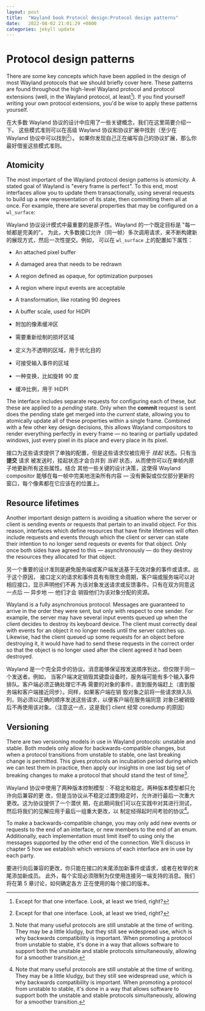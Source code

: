 ```yaml
---
layout: post
title:  "Wayland book Protocol design:Protocol design patterns"
date:   2022-08-02 21:01:29 +0800
categories: jekyll update
---
```

# Protocol design patterns

There are some key concepts which have been applied in the design of most
Wayland protocols that we should briefly cover here. These patterns are found
throughout the high-level Wayland protocol and protocol extensions (well, in the
Wayland protocol, at least[^1]). If you find yourself writing your own
protocol extensions, you'd be wise to apply these patterns yourself.

在大多数 Wayland 协议的设计中应用了一些关键概念，我们在这里简要介绍一下。
这些模式准则可以在高级 Wayland 协议和协议扩展中找到（至少在 Wayland 协议中可以找到[^1]）。
如果你发现自己正在编写自己的协议扩展，那么你最好借鉴这些模式准则。

## Atomicity

The most important of the Wayland protocol design patterns is *atomicity*. A
stated goal of Wayland is "every frame is perfect". To this end, most interfaces
allow you to update them transactionally, using several requests to build up a
new representation of its state, then committing them all at once. For example,
there are several properties that may be configured on a `wl_surface`:

Wayland 协议设计模式中最重要的是原子性。Wayland 的一个既定目标是 "每一帧都是完美的"。
为此，大多数接口允许（同一帧）多次调用请求，来不断构建新的展现方式，然后一次性提交。例如，
可以在 `wl_surface` 上的配置如下属性：

- An attached pixel buffer
- A damaged area that needs to be redrawn
- A region defined as opaque, for optimization purposes
- A region where input events are acceptable
- A transformation, like rotating 90 degrees
- A buffer scale, used for HiDPI

-	附加的像素缓冲区
-	需要重新绘制的损坏区域
-	定义为不透明的区域，用于优化目的
-	可接受输入事件的区域
-	一种变换，比如旋转 90 度
-	缓冲比例，用于 HiDPI


The interface includes separate requests for configuring each of these, but
these are applied to a *pending* state. Only when the **commit** request is sent
does the pending state get merged into the *current* state, allowing you to
atomically update all of these properties within a single frame. Combined with a
few other key design decisions, this allows Wayland compositors to render
everything perfectly in every frame &mdash; no tearing or partially updated 
windows, just every pixel in its place and every place in its pixel.

接口为这些请求提供了单独的配置，但是这些请求仅被应用于 *挂起* 状态。只有当 **提交** 请求
被发送时，挂起状态才会合并到 *当前* 状态，从而使你可以在单帧内原子地更新所有这些属性。结合
其他一些关键的设计决策，这使得 Wayland compositor 能够在每一帧中完美地渲染所有内容 &mdash; 
没有撕裂或仅仅部分更新的窗口，每个像素都在它应该在的位置上。

## Resource lifetimes

Another important design pattern is avoiding a situation where the server or
client is sending events or requests that pertain to an invalid object. For this
reason, interfaces which define resources that have finite lifetimes will often
include requests and events through which the client or server can state their
intention to no longer send requests or events for that object. Only once both
sides have agreed to this &mdash; asynchronously &mdash; do they destroy the 
resources they allocated for that object.

另一个重要的设计准则是避免服务端或客户端发送基于无效对象的事件或请求。出于这个原因，
接口定义的请求和事件具有有限生命周期，客户端或服务端可以对相应接口，显示声明他们不再
为该对象发送请求或反馈事件。只有在双方同意这一点后 &mdash; 异步地 &mdash; 他们才会
销毁他们为该对象分配的资源。

Wayland is a fully asynchronous protocol. Messages are guaranteed to arrive in
the order they were sent, but only with respect to one sender. For example, the
server may have several input events queued up when the client decides to
destroy its keyboard device. The client must correctly deal with events for an
object it no longer needs until the server catches up. Likewise, had the client
queued up some requests for an object before destroying it, it would have had to
send these requests in the correct order so that the object is no longer used
after the client agreed it had been destroyed.

Wayland 是一个完全异步的协议。消息能够保证按发送顺序到达，但仅限于同一个发送者。例如，
当客户端决定销毁其键盘设备时，服务端可能有多个输入事件排队。客户端必须正确处理它不再
需要的对象的事件，直到服务端赶上（直到服务端和客户端接近同步）。同样，如果客户端在销
毁对象之前将一些请求排入队列，则必须以正确的顺序发送这些请求，以便客户端在服务端同意
对象已被销毁后不再使用该对象。（注意这一点，这是我们 client 经常 coredump 的原因）

## Versioning

There are two versioning models in use in Wayland protocols: unstable and
stable. Both models only allow for backwards-compatible changes, but when a
protocol transitions from unstable to stable, one last breaking change is
permitted. This gives protocols an incubation period during which we can test
them in practice, then apply our insights in one last big set of breaking
changes to make a protocol that should stand the test of time[^2].

Wayland 协议中使用了两种版本控制模型：不稳定和稳定。两种版本模型都只允许向后兼容的更
改，但是当协议从不稳定过渡到稳定时，允许进行最后一次重大更改。这为协议提供了一个潜伏
期，在此期间我们可以在实践中对其进行测试，然后将我们的见解应用于最后一组重大更改，以
制定经得起时间考验的协议[^2]。

To make a backwards-compatible change, you may only add new events or requests
to the end of an interface, or new members to the end of an enum. Additionally,
each implementation must limit itself to using only the messages supported by
the other end of the connection. We'll discuss in chapter 5 how we establish
which versions of each interface are in use by each party.

要进行向后兼容的更改，你只能在接口的末尾添加新事件或请求，或者在枚举的末尾添加新成员。
此外，每个实现必须限制为仅使用连接另一端支持的消息。我们将在第 5 章讨论，如何确定各方
正在使用的每个接口的版本。

[^1]: Except for that one interface. Look, at least we tried, right?

[^1]: 除了那个接口。看，至少我们试过了，对吧？

[^2]: Note that many useful protocols are still unstable at the time of writing. They may be a little kludgy, but they still see widespread use, which is why backwards compatibility is important. When promoting a protocol from unstable to stable, it's done in a way that allows software to support both the unstable and stable protocols simultaneously, allowing for a smoother transition.

[^2]: 请注意，在撰写本文时，许多有用的协议仍然不稳定。它们可能有点笨拙，但它们仍然被广泛使用，这就是向后兼容性很重要的原因。将协议从不稳定升级到稳定时，其方式是允许软件同时支持不稳定和稳定协议，从而实现更平滑的过渡。

